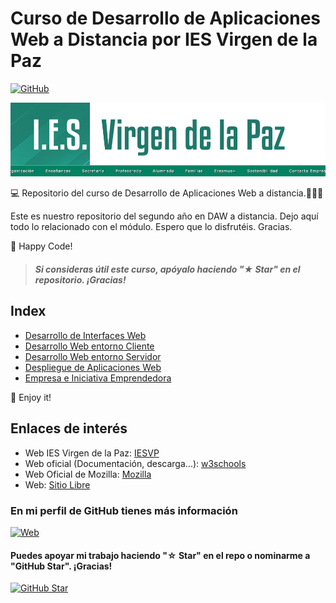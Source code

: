# Curso de Desarrollo de Aplicaciones Web a Distancia por IES Virgen de la Paz
[![GitHub](https://img.shields.io/badge/IESVP-Web-blue?style=for-the-badge&logo=github&logoColor=white&labelColor=101010)](https://www.educa2.madrid.org/web/centro.ies.lapaz.alcobendas)

![](_PRESENTACION_DAW_2/iesvp.png)

💻 Repositorio del curso de Desarrollo de Aplicaciones Web a distancia.👨🏻‍🎓

Este es nuestro repositorio del segundo año en DAW a distancia. Dejo aquí todo lo relacionado con el módulo. Espero que lo disfrutéis. Gracias.

🚀 Happy Code!
> ##### Si consideras útil este curso, apóyalo haciendo "★ Star" en el repositorio. ¡Gracias!

## Index
- [Desarrollo de Interfaces Web](DESARROLLO_INTERFACES_WEB)
- [Desarrollo Web entorno Cliente ](DESARROLLO_WEB_CLIENTE)
- [Desarrollo Web entorno Servidor ](DESARROLLO_WEB_SERVER)
- [Despliegue de Aplicaciones Web ](DESPLIEGUE_APPS_WEB)
- [Empresa e Iniciativa Emprendedora ](EMPRESA_INICIATIVA)


🤩 Enjoy it!
## Enlaces de interés
* Web IES Virgen de la Paz: [IESVP](https://www.educa2.madrid.org/web/centro.ies.lapaz.alcobendas)
* Web oficial (Documentación, descarga...): [w3schools](https://www.w3schools.com/)
* Web Oficial de Mozilla: [Mozilla](https://developer.mozilla.org/es/)
* Web: [Sitio Libre](https://www.sitiolibre.com/)

### En mi perfil de GitHub tienes más información

[![Web](https://img.shields.io/badge/GitHub-zhimbaya-14a1f0?style=for-the-badge&logo=github&logoColor=white&labelColor=101010)](https://github.com/zhimbaya)

#### Puedes apoyar mi trabajo haciendo "☆ Star" en el repo o nominarme a "GitHub Star". ¡Gracias!

[![GitHub Star](https://img.shields.io/badge/GitHub-Nominar_a_star-yellow?style=for-the-badge&logo=github&logoColor=white&labelColor=101010)](https://stars.github.com/nominate/)
